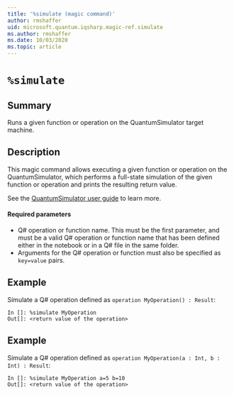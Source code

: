 ```yaml
---
title: '%simulate (magic command)'
author: rmshaffer
uid: microsoft.quantum.iqsharp.magic-ref.simulate
ms.author: rmshaffer
ms.date: 10/03/2020
ms.topic: article
---
```


<!--
    NB: This file has been automatically generated from Microsoft.Quantum.IQSharp.Kernel.dll,
        please do not manually edit it.

    [DEBUG] JSON source:
        {"Name": "%simulate", "Documentation": {"Summary": "Runs a given function or operation on the QuantumSimulator target machine.", "Full": null, "Description": "\r\nThis magic command allows executing a given function or operation on the QuantumSimulator, \r\nwhich performs a full-state simulation of the given function or operation\r\nand prints the resulting return value.\r\n\r\nSee the [QuantumSimulator user guide](https://docs.microsoft.com/quantum/user-guide/machines/full-state-simulator) to learn more.\r\n\r\n#### Required parameters\r\n\r\n- Q# operation or function name. This must be the first parameter, and must be a valid Q# operation\r\nor function name that has been defined either in the notebook or in a Q# file in the same folder.\r\n- Arguments for the Q# operation or function must also be specified as `key=value` pairs.\r\n                ", "Remarks": null, "Examples": ["\r\nSimulate a Q# operation defined as `operation MyOperation() : Result`:\r\n```\r\nIn []: %simulate MyOperation\r\nOut[]: <return value of the operation>\r\n```\r\n                    ", "\r\nSimulate a Q# operation defined as `operation MyOperation(a : Int, b : Int) : Result`:\r\n```\r\nIn []: %simulate MyOperation a=5 b=10\r\nOut[]: <return value of the operation>\r\n```\r\n                    "], "SeeAlso": null}, "AssemblyName": "Microsoft.Quantum.IQSharp.Kernel"}
-->

# `%simulate`

## Summary

Runs a given function or operation on the QuantumSimulator target machine.

## Description

This magic command allows executing a given function or operation on the QuantumSimulator,
which performs a full-state simulation of the given function or operation
and prints the resulting return value.

See the [QuantumSimulator user guide](https://docs.microsoft.com/quantum/user-guide/machines/full-state-simulator) to learn more.

#### Required parameters

- Q# operation or function name. This must be the first parameter, and must be a valid Q# operation
or function name that has been defined either in the notebook or in a Q# file in the same folder.
- Arguments for the Q# operation or function must also be specified as `key=value` pairs.

## Example

Simulate a Q# operation defined as `operation MyOperation() : Result`:
```
In []: %simulate MyOperation
Out[]: <return value of the operation>
```

## Example

Simulate a Q# operation defined as `operation MyOperation(a : Int, b : Int) : Result`:
```
In []: %simulate MyOperation a=5 b=10
Out[]: <return value of the operation>
```
